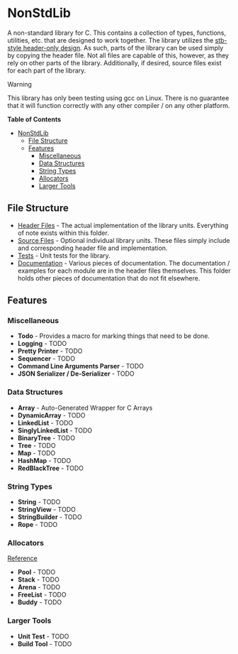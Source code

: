 # NonStdLib

A non-standard library for C. This contains a collection of types, functions, utilities, etc.
that are designed to work together. The library utilizes the 
[stb-style header-only design](https://github.com/nothings/stb). As such, parts of the library can 
be used simply by copying the header file. Not all files are capable of this, however, as they rely 
on other parts of the library. Additionally, if desired, source files exist for each part of the 
library.

> [!WARNING]
> This library has only been testing using gcc on Linux. There is no guarantee that it will function
> correctly with any other compiler / on any other platform.

<!-- markdown-toc start - Don't edit this section. Run M-x markdown-toc-refresh-toc -->
**Table of Contents**

- [NonStdLib](#nonstdlib)
  - [File Structure](#file-structure)
  - [Features](#features)
    - [Miscellaneous](#miscellaneous)
    - [Data Structures](#data-structures)
    - [String Types](#string-types)
    - [Allocators](#allocators)
    - [Larger Tools](#larger-tools)

<!-- markdown-toc end -->

## File Structure

- [Header Files](file:inc) - The actual implementation of the library units. Everything of note
  exists within this folder.
- [Source Files](file:src) - Optional individual library units. These files simply include and
  corresponding header file and implementation.
- [Tests](file:test) - Unit tests for the library.
- [Documentation](file:doc) - Various pieces of documentation. The documentation / examples for each
  module are in the header files themselves. This folder holds other pieces of documentation that
  do not fit elsewhere.

## Features

### Miscellaneous

- **Todo** - Provides a macro for marking things that need to be done.
- **Logging** - TODO
- **Pretty Printer** - TODO
- **Sequencer** - TODO
- **Command Line Arguments Parser** - TODO
- **JSON Serializer / De-Serializer** - TODO

### Data Structures

- **Array** - Auto-Generated Wrapper for C Arrays
- **DynamicArray** - TODO
- **LinkedList** - TODO
- **SinglyLinkedList** - TODO
- **BinaryTree** - TODO
- **Tree** - TODO
- **Map** - TODO
- **HashMap** - TODO
- **RedBlackTree** - TODO

### String Types

- **String** - TODO
- **StringView** - TODO
- **StringBuilder** - TODO
- **Rope** - TODO

### Allocators

[Reference](http://www.gingerbill.org/series/memory-allocation-strategies/)

- **Pool** - TODO
- **Stack** - TODO
- **Arena** - TODO
- **FreeList** - TODO
- **Buddy** - TODO

### Larger Tools

- **Unit Test** - TODO
- **Build Tool** - TODO
